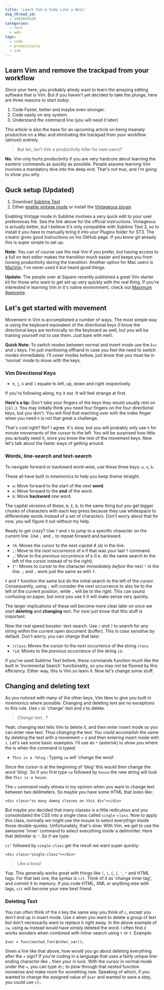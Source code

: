 ```yaml
---
title: 'Learn Vim & Code Like a Boss'
dsq_thread_id:
  - 1585683628
categories:
  - tech
  - web
tags:
  - code
  - productivity
  - vim
---
```


## Learn Vim and remove the trackpad from your workflow

Since your here, you probably alredy want to learn the amazing editing software that is Vim. But if you haven't yet decided to take the plunge, here are three reasons to start *today*.

1. Code Faster, better and maybe even stronger.
2. Code easily on any system.
3. Understand the command line (you will need it later)

This article is also the base for an upcoming article on being insanely productive on a Mac and eliminating the trackpad from your workflow (almost) entirely.

> But Ian, isn't Vim a productivity killer for new users?

**No.** Vim only hurts productivity if you are very hardcore about learning the esoteric commands as quickly as possible. People assume learning Vim involves a mandatory dive into the deep end. That's *not true*, and I'm going to show you why.

## Quck setup (Updated)

1. Download [Sublime Text][1]
2. Either [enable vintage mode][2] or install the [Vintageous plugin][3]

<!--more-->

Enabling Vintage mode in Sublime involves a very quick edit to your user preferences file. See the link above for the official instructions. Vintageous is actually better, but I believe it's only compatible with Sublime Text 3, so to install it you have to manually bring it into your Plugins folder for ST3. The creator gives good instructions on his GitHub page. If you know git already this is super simple to set up.

**Note:** You can of course use the real Vim if you prefer, but having access to a full on text editor makes the transition much easier and keeps you from loosing productivity during the transition. Another option for Mac users is [MacVim][4]. I've never used it but heard good things.

**Update:** The people over at Square recently published a great Vim starter kit for those who want to get set up very quickly with the real thing. If you're interested in learning Vim in it's native environment, check out <a href="https://github.com/square/maximum-awesome" title="Maximum awesome by square" target="_blank">Maximum Awesome</a>.

## Let's get started with movement

Movement in Vim is accomplished a number of ways. The most simple way is using the keyboard equivalent of the directional keys (I know the directional keys are technically on the keyboard as well, but you will be training yourself not to use them. Just bare with me!).

**Quick Note:** To switch modes between normal and insert mode use the `Esc` and `i` keys. I'm just mentioning offhand in case you feel the need to switch modes immediately. I'll cover modes bellow, just know that you must be in 'normal' mode to move with the keys.

### Vim Directional Keys

* `h`, `j`, `k` and `l` equate to left, up, down and right respectively.

If you're following along, try it out. It will feel strange at first.

**Here's a tip:** Don't take your fingers of the keys they would usually rest on (`jkl;`). You may initially think you need four fingers on the four directional keys, but you don't. You will find that reaching over with the index finger when you need `h` is not that great a challenge.

That's cool right? No? I agree. It's slow, but you will probably only use `h` for minute movements of the cursor to the left. You will be surprised how little you actually need it, once you know the rest of the movement keys. Now let's talk about the faster ways of getting around.

### Words, line-search and text-search

To navigate forward or backward word-wise, use these three keys: `w`, `e`, `b`.

These all have built in mnemonics to help you keep theme straight.

* `w`: Move forward to the start of the next **word**.
* `e`: Move forward to the **end** of the word.
* `b`: Move **backward** one word.

The capital versions of these, `W`, `E`, `B`, to the same thing but you get bigger chunks of characters with each key press because they use whitespace to differentiate words instead of a set of characters. Don't worry about that for now, you will figure it out without my help.

Ready to get crazy? Use `f` and `t` to jump to a specific character on the current line. Use `;` and `,` to repeat forward and backward.

* `fA`: Moves the cursor to the next *capital A* (`A`) in the line.
* `;`: Move to the *next* occurrence of `A` if that was your last `f` command.
* `,`: Move to the *previous* occurrence of `A` (I.e. do the same search to the left of the cursor instead of to the right).
* `t"`: Moves to cursor to the character *immediately before* the next `"` in the line. `;` and `,` work just the same as with `f`.

`F` and `T` function the same but do the initial search to the left of the cursor. Consequently, using `;` will consider the next occurrence to also be to the left of the current position, while `,` will be to the right. This can sound confusing on paper, but once you use it it will make sense very quickly.

The larger implications of these will become more clear later on once we start **deleting** and **changing** text. For now just know that this stuff is important.

Now the real speed booster: text-search. Use `/` and `?` to search for any string within the current open document (buffer). This is *case sensitive* by default. Don't worry, you can change that later.

* `/class`: Moves the cursor to the *next* occurrence of the string `class`.
* `?id`: Moves to the *previous* occurrence of the string `id`.

If you've used Sublime Text before, these commands function much like the built in 'Incremental Search' functionality, so you may not be floored by this efficiency. Either way, this is Vim so learn it. Now let's change some stuff.

## Changing and deleting text

As you noticed with many of the other keys, Vim likes to give you built in mnemonics where possible. Changing and deleting text are no exceptions to this rule. Use `c` to 'change' text and `d` to delete.

> *Change* text.. ?

Yeah, changing text tells Vim to delete it, and then enter insert mode so you can enter new text. Thus *changing* the text. You could accomplish the same by deleting the text with a movement + `d` and then entering insert mode with `i`. Let's see some basic examples. I'll use an `*` (asterisk) to show you where the is when the command is typed:

* `This is a *blog` : Typing `cw` will '*change* the *word*'.

Since the cursor is at the beginning of 'blog' this would then change the word 'blog'. So if you first type `cw` followed by `house` the new string will look like `This is a house`.

The `c` command really shines in my opinion when you want to change text between two dellimeters. So maybe you have some HTML that looks like:

```
<div class="so many damny classes on this div"></div>
```


But maybe you decided that many classes is a little rediculous and you consolodated the CSS into a single class called `single-class`. Now to apply this class, normally we might use the mouse to select everythign inside those double-quotes. Unfortunately, that's slow. With Vim, we get to use the awesome 'inner' command to select everything *inside* a delimmiter. Here that delimiter is `"`. So if we type:

`ci"` followed by `single-class` get the result we want super quickly:

```
<div class="single-class"></div>
```

> Like a boss!

Yup. This generally works great with things like `(`, `)`, `{`, `}`, `'`, `"` and HTML tags. For that last one, the syntax is `cit`. Think of it as 'change inner tag', and commit it to memory. If you code HTML, XML or anything else with tags, `cit` will become your new best friend.

### Deleting Text

You can often think of the `d` key the same way you think of `c`, except you don't end up in insert mode. Use `d` when you want to delete a group of text but don't necessarily want to replace it right away. In the above example of `cw`, using `dw` instead would have simply deleted the word. I often find `d` works wonders when combined with inline-search using `t` or `f`. Example:

```
$var = func(nested_fun($other_var));
```

Given a line like that above, how would you go about deleting everything after the `=` sign? If you're coding in a language that uses a fairly unique line-ending character like `;` then your in luck. With the cursor in normal mode under the `=`, you can type `dt;` to plow through that nested function nonsense and make room for something new. Speaking of which, if you wanted to change the assigned value of `$var` and wanted to save a step, you could use `ct;`.

[1]: http://www.sublimetext.com/3 "sublime text"
[2]: http://www.sublimetext.com/docs/2/vintage.html "Vintage mode"
[3]: https://github.com/guillermooo/Vintageous "Vintageous on github"
[4]: https://code.google.com/p/macvim/ "macvim"
